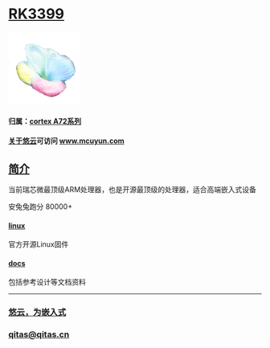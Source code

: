 ﻿# [RK3399](https://github.com/mcuyun/RK3399) 

[![sites](mcuyun/mcuyun.png)](http://www.mcuyun.com)

#### 归属：[cortex A72系列](https://github.com/mcuyun/CA72)
#### [关于悠云](https://github.com/mcuyun/whyme)可访问 www.mcuyun.com

## [简介](https://github.com/mcuyun/RK3399/wiki)

当前瑞芯微最顶级ARM处理器，也是开源最顶级的处理器，适合高端嵌入式设备

安兔兔跑分 80000+ 

#### [linux](https://github.com/rockchip-linux/kernel.git)

官方开源Linux固件

#### [docs](https://github.com/mcuyun/RK3399/wiki)

包括参考设计等文档资料



---

###  [悠云，为嵌入式](http://www.mcuyun.com)   
###  qitas@qitas.cn


